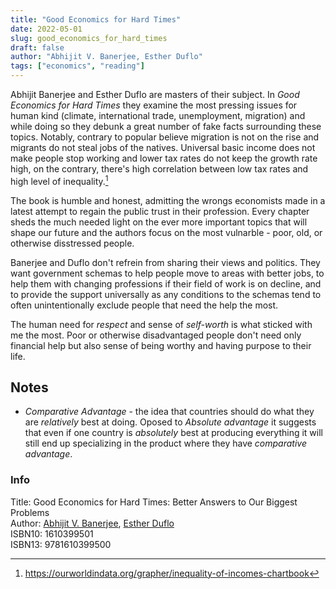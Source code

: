 ```yaml
---
title: "Good Economics for Hard Times"
date: 2022-05-01
slug: good_economics_for_hard_times
draft: false
author: "Abhijit V. Banerjee, Esther Duflo"
tags: ["economics", "reading"]
---
```


Abhijit Banerjee and Esther Duflo are masters of their subject.
In _Good Economics for Hard Times_ they examine the most pressing issues
for human kind (climate, international trade, unemployment, migration) and
while doing so they debunk a great number of fake facts surrounding these topics.
Notably, contrary to popular believe migration is not on the rise and migrants do not steal jobs of the natives.
Universal basic income does not make people stop working and lower tax rates do not keep the growth rate high,
on the contrary, there's high correlation between low tax rates and high level of inequality.[^1]

The book is humble and honest, admitting the wrongs economists made in a latest attempt to regain the public trust in their profession.
Every chapter sheds the much needed light on the ever more important topics that will shape our future
and the authors focus on the most vulnarble - poor, old, or otherwise disstressed people.

Banerjee and Duflo don't refrein from sharing their views and politics.
They want government schemas to help people move to areas with better jobs,
to help them with changing professions if their field of work is on decline,
and to provide the support universally as any conditions to the schemas
tend to often unintentionally exclude people that need the help the most.

The human need for _respect_ and sense of _self-worth_ is what sticked with me the most.
Poor or otherwise disadvantaged people don't need only financial help but also
sense of being worthy and having purpose to their life.

## Notes

- _Comparative Advantage_ - the idea that countries should do what they are
  _relatively_ best at doing. Oposed to _Absolute advantage_ it suggests
  that even if one country is _absolutely_ best at producing everything
  it will still end up specializing in the product where they have _comparative advantage_.

### Info

Title: Good Economics for Hard Times: Better Answers to Our Biggest Problems\
Author: [Abhijit V. Banerjee](https://en.wikipedia.org/wiki/Abhijit_Banerjee), [Esther Duflo](https://en.wikipedia.org/wiki/Esther_Duflo)\
ISBN10: 1610399501\
ISBN13: 9781610399500

[^1]: https://ourworldindata.org/grapher/inequality-of-incomes-chartbook
